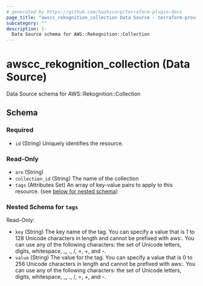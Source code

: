 ```yaml
---
# generated by https://github.com/hashicorp/terraform-plugin-docs
page_title: "awscc_rekognition_collection Data Source - terraform-provider-awscc"
subcategory: ""
description: |-
  Data Source schema for AWS::Rekognition::Collection
---
```


# awscc_rekognition_collection (Data Source)

Data Source schema for AWS::Rekognition::Collection



<!-- schema generated by tfplugindocs -->
## Schema

### Required

- `id` (String) Uniquely identifies the resource.

### Read-Only

- `arn` (String)
- `collection_id` (String) The name of the collection
- `tags` (Attributes Set) An array of key-value pairs to apply to this resource. (see [below for nested schema](#nestedatt--tags))

<a id="nestedatt--tags"></a>
### Nested Schema for `tags`

Read-Only:

- `key` (String) The key name of the tag. You can specify a value that is 1 to 128 Unicode characters in length and cannot be prefixed with aws:. You can use any of the following characters: the set of Unicode letters, digits, whitespace, _, ., /, =, +, and -.
- `value` (String) The value for the tag. You can specify a value that is 0 to 256 Unicode characters in length and cannot be prefixed with aws:. You can use any of the following characters: the set of Unicode letters, digits, whitespace, _, ., /, =, +, and -.


